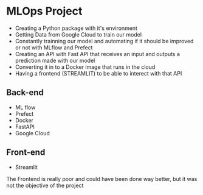 # MLOps Project

- Creating a Python package with it's environment
- Getting Data from Google Cloud to train our model
- Constantly trainning our model and automating if it should be improved or not with MLflow and Prefect
- Creating an API with Fast API that receives an input and outputs a prediction made with our model
- Converting it in to a Docker image that runs in the cloud
- Having a frontend (STREAMLIT) to be able to interect with that API


## Back-end

- ML flow
- Prefect
- Docker
- FastAPI
- Google Cloud


## Front-end

- Streamlit

The Frontend is really poor and could have been done way better, but it was not the objective of the project
